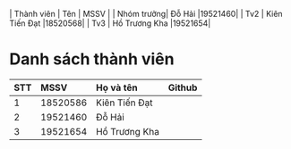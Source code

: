 | Thành viên | Tên           | MSSV | 
| Nhóm trưởng| Đỗ Hải        |19521460|
| Tv2        | Kiên Tiến Đạt |18520568| 
| Tv3        | Hồ Trương Kha |19521654| 


# Danh sách thành viên
| STT | MSSV | Họ và tên | Github |
|:--- | :-------|:----------|:------------|
|1|18520586|Kiên Tiến Đạt|[<img alt="" src="https://img.shields.io/badge/github-%23121011.svg?style=for-the-badge&logo=github&logoColor=white"/>][0]|
|2|19521460|Đỗ Hải| [<img alt="" src="https://img.shields.io/badge/github-%23121011.svg?style=for-the-badge&logo=github&logoColor=white"/>][1]|
|3|19521654|Hồ Trương Kha|[<img alt="" src="https://img.shields.io/badge/github-%23121011.svg?style=for-the-badge&logo=github&logoColor=white"/>][2]|

[0]:https://github.com/Neitad
[1]:https://github.com/dohaizxc
[2]:https://github.com/CoderChicken1
